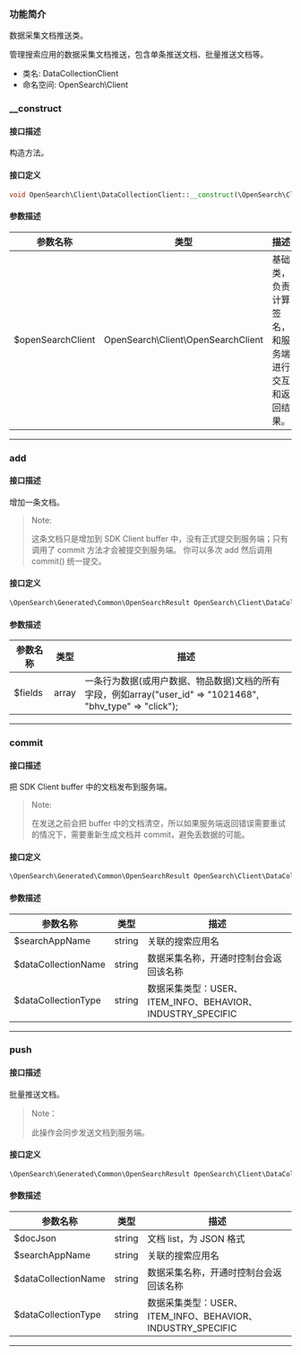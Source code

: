 ### 功能简介

数据采集文档推送类。

管理搜索应用的数据采集文档推送，包含单条推送文档、批量推送文档等。


* 类名: DataCollectionClient
* 命名空间: OpenSearch\Client






### __construct

#### 接口描述
构造方法。



#### 接口定义
```php
void OpenSearch\Client\DataCollectionClient::__construct(\OpenSearch\Client\OpenSearchClient $openSearchClient)
```

#### 参数描述
| 参数名称 | 类型 | 描述 |
|----------|------------|-------------------------------------|
| $openSearchClient | OpenSearch\Client\OpenSearchClient |  基础类，负责计算签名，和服务端进行交互和返回结果。 |
---


### add

#### 接口描述
增加一条文档。

> Note:
>
> 这条文档只是增加到 SDK Client buffer 中，没有正式提交到服务端；只有调用了 commit 方法才会被提交到服务端。
> 你可以多次 add 然后调用 commit() 统一提交。

#### 接口定义
```php
\OpenSearch\Generated\Common\OpenSearchResult OpenSearch\Client\DataCollectionClient::add(array $fields)
```

#### 参数描述
| 参数名称 | 类型 | 描述 |
|----------|------------|-------------------------------------|
| $fields | array |  一条行为数据(或用户数据、物品数据)文档的所有字段，例如array(&quot;user_id&quot; =&gt; &quot;1021468&quot;, &quot;bhv_type&quot; =&gt; &quot;click&quot;); |
---


### commit

#### 接口描述
把 SDK Client buffer 中的文档发布到服务端。

> Note:
>
> 在发送之前会把 buffer 中的文档清空，所以如果服务端返回错误需要重试的情况下，需要重新生成文档并 commit，避免丢数据的可能。

#### 接口定义
```php
\OpenSearch\Generated\Common\OpenSearchResult OpenSearch\Client\DataCollectionClient::commit(string $searchAppName, string $dataCollectionName, string $dataCollectionType)
```

#### 参数描述
| 参数名称 | 类型 | 描述 |
|----------|------------|-------------------------------------|
| $searchAppName | string |  关联的搜索应用名 |
| $dataCollectionName | string |  数据采集名称，开通时控制台会返回该名称 |
| $dataCollectionType | string |  数据采集类型：USER、ITEM_INFO、BEHAVIOR、INDUSTRY_SPECIFIC |
---


### push

#### 接口描述
批量推送文档。

> Note：
>
> 此操作会同步发送文档到服务端。

#### 接口定义
```php
\OpenSearch\Generated\Common\OpenSearchResult OpenSearch\Client\DataCollectionClient::push(string $docJson, string $searchAppName, string $dataCollectionName, string $dataCollectionType)
```

#### 参数描述
| 参数名称 | 类型 | 描述 |
|----------|------------|-------------------------------------|
| $docJson | string |  文档 list，为 JSON 格式 |
| $searchAppName | string |  关联的搜索应用名 |
| $dataCollectionName | string |  数据采集名称，开通时控制台会返回该名称 |
| $dataCollectionType | string |  数据采集类型：USER、ITEM_INFO、BEHAVIOR、INDUSTRY_SPECIFIC |
---

